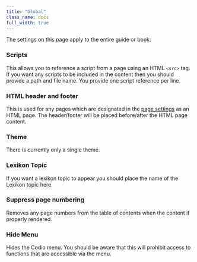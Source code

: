 ```yaml
---
title: "Global"
class_name: docs
full_width: true
---
```


The settings on this page apply to the entire guide or book.

### Scripts
This allows you to reference a script from a page using an HTML `<src>` tag. If you want any scripts to be included in the content then you should provide a path and file name. You provide one script reference per line.

### HTML header and footer
This is used for any pages which are designated in the [page settings]() as an HTML page. The header/footer will be placed before/after the HTML page content.

### Theme
There is currently only a single theme.

### Lexikon Topic
If you want a lexikon topic to appear you should place the name of the Lexikon topic here.

### Suppress page numbering
Removes any page numbers from the table of contents when the content if properly rendered.

### Hide Menu
Hides the Codio menu. You should be aware that this will prohibit access to functions that are accessible via the menu.


